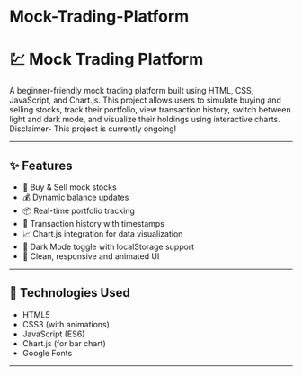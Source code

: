 # Mock-Trading-Platform
# 💹 Mock Trading Platform

A beginner-friendly mock trading platform built using HTML, CSS, JavaScript, and Chart.js. This project allows users to simulate buying and selling stocks, track their portfolio, view transaction history, switch between light and dark mode, and visualize their holdings using interactive charts.
Disclaimer- This project is currently ongoing! 

---

## ✨ Features

- 🛒 Buy & Sell mock stocks
- 💰 Dynamic balance updates
- 📦 Real-time portfolio tracking
- 📜 Transaction history with timestamps
- 📈 Chart.js integration for data visualization
- 🌙 Dark Mode toggle with localStorage support
- 🎨 Clean, responsive and animated UI

---

## 🔧 Technologies Used

- HTML5
- CSS3 (with animations)
- JavaScript (ES6)
- Chart.js (for bar chart)
- Google Fonts

---
